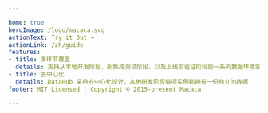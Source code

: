 ```yaml
---

home: true
heroImage: /logo/macaca.svg
actionText: Try it Out →
actionLink: /zh/guide
features:
- title: 多环节覆盖
  details: 支持从本地开发阶段，到集成测试阶段，以及上线前验证阶段的一系列数据环境需求
- title: 去中心化
  details: DataHub 采用去中心化设计，本地研发阶段每项实例都拥有一份独立的数据
footer: MIT Licensed | Copyright © 2015-present Macaca

---
```


